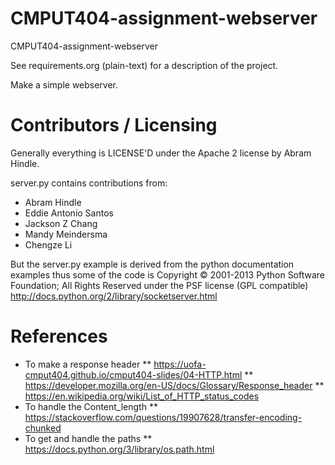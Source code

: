 CMPUT404-assignment-webserver
=============================

CMPUT404-assignment-webserver

See requirements.org (plain-text) for a description of the project.

Make a simple webserver.

Contributors / Licensing
========================

Generally everything is LICENSE'D under the Apache 2 license by Abram Hindle.

server.py contains contributions from:

* Abram Hindle
* Eddie Antonio Santos
* Jackson Z Chang
* Mandy Meindersma
* Chengze Li

But the server.py example is derived from the python documentation
examples thus some of the code is Copyright © 2001-2013 Python
Software Foundation; All Rights Reserved under the PSF license (GPL
compatible) http://docs.python.org/2/library/socketserver.html

References
==========
* To make a response header
** https://uofa-cmput404.github.io/cmput404-slides/04-HTTP.html
** https://developer.mozilla.org/en-US/docs/Glossary/Response_header
** https://en.wikipedia.org/wiki/List_of_HTTP_status_codes
* To handle the Content_length
** https://stackoverflow.com/questions/19907628/transfer-encoding-chunked
* To get and handle the paths
** https://docs.python.org/3/library/os.path.html
